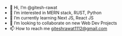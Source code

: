 - 👋 Hi, I’m @gitesh-rawat
- 👀 I’m interested in MERN stack, RUST, Python
- 🌱 I’m currently learning Next JS, React JS
- 💞️ I’m looking to collaborate on new Web Dev Projects
- 📫 How to reach me giteshrawat1112@gmail.com
